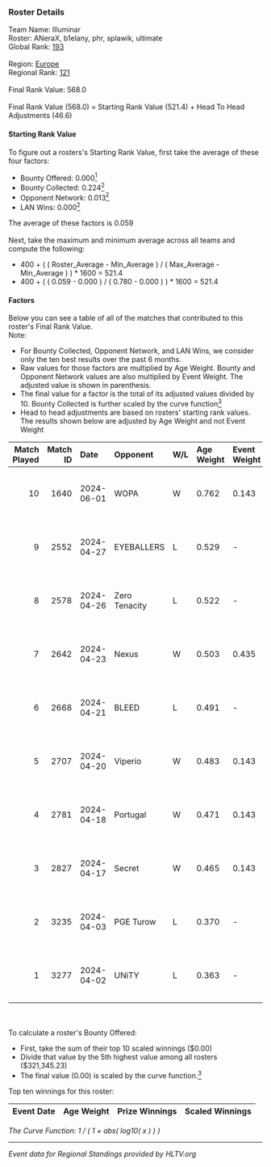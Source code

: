 ### Roster Details<br />
Team Name: Illuminar<br />
Roster: ANeraX, b1elany, phr, splawik, ultimate<br />
Global Rank: [193](../standings_global.md)<br />
<br />
Region: [Europe]( ../standings_europe.md)<br />
Regional Rank: [121]( ../standings_europe.md)<br />
<br />
Final Rank Value:  568.0<br />
<br />
Final Rank Value (568.0) = Starting Rank Value (521.4) + Head To Head Adjustments (46.6)<br />

#### Starting Rank Value<br />
To figure out a rosters's Starting Rank Value, first take the average of these four factors:<br />
- Bounty Offered: 0.000[<sup>1</sup>](#table2)
- Bounty Collected: 0.224[<sup>2</sup>](#table1)
- Opponent Network: 0.013[<sup>2</sup>](#table1)
- LAN Wins: 0.000[<sup>2</sup>](#table1)

The average of these factors is 0.059<br />
<br />
Next, take the maximum and minimum average across all teams and compute the following:<br />
- 400 + ( ( Roster_Average - Min_Average ) / ( Max_Average - Min_Average ) ) * 1600 = 521.4
- 400 + ( ( 0.059 - 0.000 ) / ( 0.780 - 0.000 ) ) * 1600 = 521.4


#### Factors<br />
Below you can see a table of all of the matches that contributed to this roster's Final Rank Value.<br />
Note:<br />

- For Bounty Collected, Opponent Network, and LAN Wins, we consider only the ten best results over the past 6 months.
- Raw values for those factors are multiplied by Age Weight. Bounty and Opponent Network values are also multiplied by Event Weight. The adjusted value is shown in parenthesis.
- The final value for a factor is the total of its adjusted values divided by 10. Bounty Collected is further scaled by the curve function[<sup>3</sup>](#curveFunction)
- Head to head adjustments are based on rosters' starting rank values. The results shown below are adjusted by Age Weight and not Event Weight
<span id="table1"></span><br />


| Match Played | Match ID | Date       | Opponent      | W/L | Age Weight | Event Weight | Bounty Collected | Opponent Network | LAN Wins  | H2H Adj. | Roster                                  |
| -: | -: | :- | :- | :- | :- | :- | :- | :- | :- | -: | :- |
|           10 |     1640 | 2024-06-01 | WOPA          | W   | 0.762      | 0.143        | 0.001 (0.000)    | 0.124 (0.014)    | 0 (0.000) |    13.76 | ANeraX, b1elany, phr, splawik, ultimate |
|            9 |     2552 | 2024-04-27 | EYEBALLERS    | L   | 0.529      | -            | -                | -                | -         |    -2.23 | ANeraX, Furlan, keis, phr, ultimate     |
|            8 |     2578 | 2024-04-26 | Zero Tenacity | L   | 0.522      | -            | -                | -                | -         |    -0.98 | ANeraX, Furlan, keis, phr, ultimate     |
|            7 |     2642 | 2024-04-23 | Nexus         | W   | 0.503      | 0.435        | 0.014 (0.003)    | 0.457 (0.100)    | 0 (0.000) |    13.39 | ANeraX, Furlan, keis, phr, ultimate     |
|            6 |     2668 | 2024-04-21 | BLEED         | L   | 0.491      | -            | -                | -                | -         |    -0.92 | ANeraX, Furlan, keis, phr, ultimate     |
|            5 |     2707 | 2024-04-20 | Viperio       | W   | 0.483      | 0.143        | 0.001 (0.000)    | 0.036 (0.003)    | 0 (0.000) |     9.61 | ANeraX, Furlan, keis, phr, ultimate     |
|            4 |     2781 | 2024-04-18 | Portugal      | W   | 0.471      | 0.143        | 0.003 (0.000)    | 0.118 (0.008)    | 0 (0.000) |    10.63 | ANeraX, Furlan, keis, phr, ultimate     |
|            3 |     2827 | 2024-04-17 | Secret        | W   | 0.465      | 0.143        | 0.000 (0.000)    | 0.056 (0.004)    | 0 (0.000) |     7.93 | ANeraX, Furlan, keis, phr, ultimate     |
|            2 |     3235 | 2024-04-03 | PGE Turow     | L   | 0.370      | -            | -                | -                | -         |    -3.72 | ANeraX, Furlan, keis, phr, ultimate     |
|            1 |     3277 | 2024-04-02 | UNiTY         | L   | 0.363      | -            | -                | -                | -         |    -0.89 | ANeraX, Furlan, keis, phr, ultimate     |

<br />
<span id="table2"></span><br />
To calculate a roster's Bounty Offered:<br />

- First, take the sum of their top 10 scaled winnings ($0.00)
- Divide that value by the 5th highest value among all rosters ($321,345.23)
- The final value (0.00) is scaled by the curve function.[<sup>3</sup>](#curveFunction)

Top ten winnings for this roster:<br />

| Event Date | Age Weight | Prize Winnings | Scaled Winnings |
| :- | -: | :- | :- |


<span id="curveFunction"></span>_The Curve Function: 1 / ( 1 + abs( log10( x ) ) )_<br />

---
_Event data for Regional Standings provided by HLTV.org_<br />
